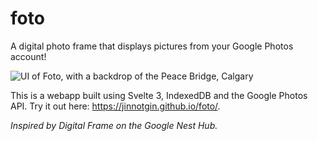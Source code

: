 # foto

A digital photo frame that displays pictures from your Google Photos account!

![UI of Foto, with a backdrop of the Peace Bridge, Calgary](https://i.imgur.com/rKXiEja.jpg)

This is a webapp built using Svelte 3, IndexedDB and the Google Photos API. Try it out here: https://jinnotgin.github.io/foto/.

*Inspired by Digital Frame on the Google Nest Hub.*
